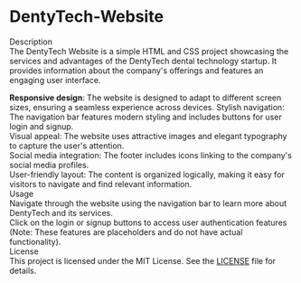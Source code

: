 # DentyTech-Website
Description<br>
The DentyTech Website is a simple HTML and CSS project showcasing the services and advantages of the DentyTech dental technology startup. It provides information about the company's offerings and features an engaging user interface.

<b>Responsive design</b>: The website is designed to adapt to different screen sizes, ensuring a seamless experience across devices.
Stylish navigation: The navigation bar features modern styling and includes buttons for user login and signup.<br>
Visual appeal: The website uses attractive images and elegant typography to capture the user's attention.<br>
Social media integration: The footer includes icons linking to the company's social media profiles.<br>
User-friendly layout: The content is organized logically, making it easy for visitors to navigate and find relevant information.<br>
Usage<br>
Navigate through the website using the navigation bar to learn more about DentyTech and its services.<br>
Click on the login or signup buttons to access user authentication features (Note: These features are placeholders and do not have actual functionality).<br>
License<br>
This project is licensed under the MIT License. See the <a href="LICENSE">LICENSE</a> file for details.
